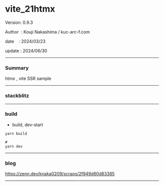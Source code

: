 ﻿# vite_21htmx

 Version: 0.9.3

 Author  : Kouji Nakashima / kuc-arc-f.com

 date    : 2024/03/23 

 update  : 2024/06/30   

***
### Summary

htmx , vite SSR sample

***
### stackblitz


***
### build

* build, dev-start

```
yarn build

#
yarn dev
```

***
### blog 

https://zenn.dev/knaka0209/scraps/2f949d60d83385

***

